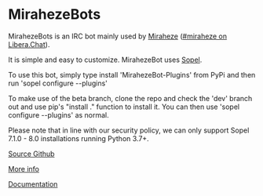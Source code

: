 # MirahezeBots

MirahezeBots is an IRC bot mainly used by [Miraheze](https://meta.miraheze.org)
([#miraheze on Libera.Chat](http://web.libera.chat)).

It is simple and easy to customize.
MirahezeBot uses [Sopel](https://sopel.chat).

To use this bot, simply type install 'MirahezeBot-Plugins' from PyPi and then run 'sopel configure --plugins'

To make use of the beta branch, clone the repo and check the 'dev' branch out and use pip's "install ." function to install it. You can then use 'sopel configure --plugins' as normal.

Please note that in line with our security policy, we can only support Sopel 7.1.0 - 8.0 installations running Python 3.7+.

[Source Github](http://github.com/sopel-irc/sopel)

[More info](https://mirahezebots.org)

[Documentation](https://mirahezebots.org/documentation.html)
